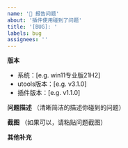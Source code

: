 ```yaml
---
name: '🐞 报告问题'
about: '插件使用碰到了问题'
title: '[BUG]: '
labels: bug
assignees: ''
---
```


**版本**

- 系统：[e.g. win11专业版21H2]
- utools版本：[e.g. v3.1.0]
- 插件版本：[e.g. v1.1.0]

**问题描述**
（清晰简洁的描述你碰到的问题）

**截图**
（如果可以，请粘贴问题截图）

**其他补充**

